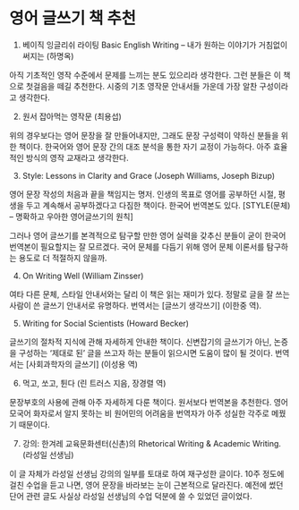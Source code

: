 # 영어 글쓰기 책 추천


1. 베이직 잉글리쉬 라이팅 Basic English Writing – 내가 원하는 이야기가 거침없이 써지는 (하명옥)


아직 기초적인 영작 수준에서 문제를 느끼는 분도 있으리라 생각한다. 그런 분들은 이 책으로 첫걸음을 떼길 추천한다. 시중의 기초 영작문 안내서들 가운데 가장 알찬 구성이라고 생각한다.



2. 원서 잡아먹는 영작문 (최용섭)


위의 경우보다는 영어 문장을 잘 만들어내지만, 그래도 문장 구성력이 약하신 분들을 위한 책이다. 한국어와 영어 문장 간의 대조 분석을 통한 자기 교정이 가능하다. 아주 효율적인 방식의 영작 교재라고 생각한다.


3. Style: Lessons in Clarity and Grace (Joseph Williams, Joseph Bizup)


영어 문장 작성의 처음과 끝을 책임지는 명저. 인생의 목표로 영어를 공부하던 시절, 평생을 두고 계속해서 공부하겠다고 다짐한 책이다. 한국어 번역본도 있다. [STYLE(문체) – 명확하고 우아한 영어글쓰기의 원칙]

그러나 영어 글쓰기를 본격적으로 탐구할 만한 영어 실력을 갖추신 분들이 굳이 한국어 번역본이 필요할지는 잘 모르겠다. 국어 문체를 다듬기 위해 영어 문체 이론서를 탐구하는 용도로 더 적절하지 않을까.


4. On Writing Well (William Zinsser)


여타 다른 문체, 스타일 안내서와는 달리 이 책은 읽는 재미가 있다. 정말로 글을 잘 쓰는 사람이 쓴 글쓰기 안내서로 유명하다. 번역서는 [글쓰기 생각쓰기] (이한중 역).


5. Writing for Social Scientists (Howard Becker)


글쓰기의 절차적 지식에 관해 자세하게 안내한 책이다. 신변잡기의 글쓰기가 아닌, 논증을 구성하는 ‘제대로 된’ 글을 쓰고자 하는 분들이 읽으시면 도움이 많이 될 것이다. 번역서는 [사회과학자의 글쓰기] (이성용 역)


6. 먹고, 쏘고, 튄다 (린 트러스 지음, 장경렬 역)


문장부호의 사용에 관해 아주 자세하게 다룬 책이다. 원서보다 번역본을 추천한다. 영어 모국어 화자로서 알지 못하는 비 원어민의 어려움을 번역자가 아주 성실한 각주로 메꿨기 때문이다.

7. 강의: 한겨레 교육문화센터(신촌)의 Rhetorical Writing & Academic Writing. (라성일 선생님)


이 글 자체가 라성일 선생님 강의의 일부를 토대로 하여 재구성한 글이다. 10주 정도에 걸친 수업을 듣고 나면, 영어 문장을 바라보는 눈이 근본적으로 달라진다. 예전에 썼던 단어 관련 글도 사실상 라성일 선생님의 수업 덕분에 쓸 수 있었던 글이었다.